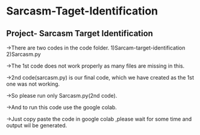 # Sarcasm-Taget-Identification

Project- Sarcasm Target Identification
----------------------------------------------------------------
->There are two codes in the code folder.
	1)Sarcam-target-identification
	2)Sarcasm.py

->The 1st code does not work properly as many files are missing in this.

->2nd code(sarcasm.py) is our final code, which we have created as the 1st one was not working.

->So please run only Sarcasm.py(2nd code).

->And to run this code use the google colab.

->Just copy paste the code in google colab ,please wait for some time and output wil be generated.
